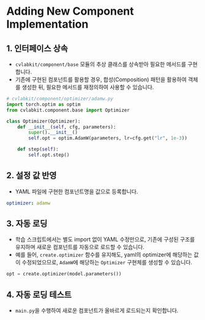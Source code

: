 # Adding New Component Implementation

## 1. **인터페이스 상속**
- `cvlabkit/component/base` 모듈의 추상 클래스를 상속받아 필요한 메서드를 구현합니다.
- 기존에 구현된 컴포넌트를 활용할 경우, 합성(Composition) 패턴을 활용하여 객체를 생성한 뒤, 필요한 메서드를 재정의하여 사용할 수 있습니다.

```python
# cvlabkit/component/optimizer/adamw.py
import torch.optim as optim
from cvlabkit.component.base import Optimizer

class Optimizer(Optimizer):
    def __init__(self, cfg, parameters):
        super().__init__()
        self.opt = optim.AdamW(parameters, lr=cfg.get("lr", 1e-3))

    def step(self):
        self.opt.step()
```

## 2. **설정 값 반영**
- YAML 파일에 구현한 컴포넌트명을 값으로 등록합니다.

```yaml
optimizer: adamw
```

## 3. **자동 로딩**
- 학습 스크립트에서는 별도 import 없이 YAML 수정만으로, 기존에 구성된 구조를 유지하며 새로운 컴포넌트를 자동으로 로드할 수 있습니다.
- 예를 들어, `create.optimizer` 함수를 유지해도, yaml의 optimizer에 해당하는 값이 수정되었으므로, `AdamW`에 해당하는 `Optimizer` 구현체를 생성할 수 있습니다.

```python
opt = create.optimizer(model.parameters())
```

## 4. **자동 로딩 테스트**
- `main.py`을 수행하여 새로운 컴포넌트가 올바르게 로드되는지 확인합니다.